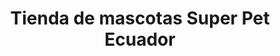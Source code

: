 ---
title: "Tienda de mascotas Super Pet Ecuador"
url: /quito/tienda-de-mascotas-super-pet-ecuador/
shop: mascotas
---